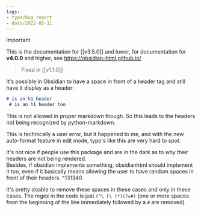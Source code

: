 ```yaml
---
tags:
- type/bug_report
- date/2022-03-11
---
```

>[!important]
> This is the documentation for [[v3.5.0]] and lower, for documentation for **v4.0.0** and higher, see https://obsidian-html.github.io/


> Fixed in [[v1.1.0]]

It's possible in Obsidian to have a space in front of a header tag and still have it display as a header:
``` md
# is an h1 header
 # is an h1 header too
```

This is not allowed in proper markdown though. So this leads to the headers not being recognized by python-markdown.

This is technically a user error, but it happened to me, and with the new auto-format feature in edit mode, typo's like this are very hard to spot. 

It's not nice if people use this package and are in the dark as to why their headers are not being rendered.  
Besides, if obsidian implements something, obsidianhtml should implement it too, even if it basically means allowing the user to have random spaces in front of their headers. ^131340

It's pretty doable to remove these spaces in these cases and only in these cases. The regex in the code is just `(^\ [\ ]*)(?=#)` (one or more spaces from the beginning of the line immediately followed by a `#` are removed).